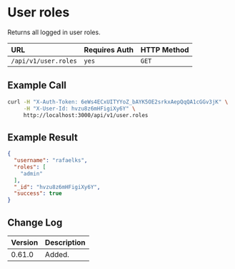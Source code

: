 # User roles

Returns all logged in user roles.

| URL | Requires Auth | HTTP Method |
| :--- | :--- | :--- |
| `/api/v1/user.roles` | `yes` | `GET` |

## Example Call

```bash
curl -H "X-Auth-Token: 6eWs4ECxUITYYoZ_bAYK5OE2srkxAepQqQA1cGGv3jK" \
     -H "X-User-Id: hvzu8z6mHFigiXy6Y" \
     http://localhost:3000/api/v1/user.roles
```

## Example Result

```json
{
  "username": "rafaelks",
  "roles": [
    "admin"
  ],
  "_id": "hvzu8z6mHFigiXy6Y",
  "success": true
}
```

## Change Log

| Version | Description |
| :--- | :--- |
| 0.61.0 | Added. |